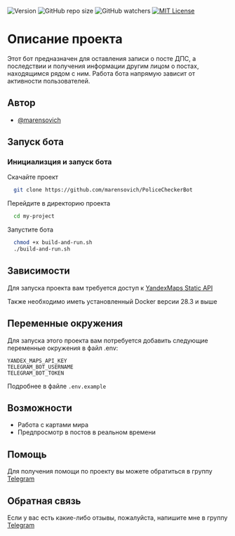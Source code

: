 ![Version](https://img.shields.io/badge/Bot%20Version-1.1-blue)
![GitHub repo size](https://img.shields.io/github/repo-size/marensovich/PoliceCheckerBot)
![GitHub watchers](https://img.shields.io/github/watchers/marensovich/PoliceCheckerBot)
[![MIT License](https://img.shields.io/badge/License-MIT-green.svg)](https://github.com/marensovich/PoliceCheckerBot/blob/main/LICENSE)

# Описание проекта

Этот бот предназначен для оставления записи о посте ДПС, а последствии и получения информации другим лицом о постах, находящимся рядом с ним. 
Работа бота напрямую зависит от активности пользователей.

## Автор

- [@marensovich](https://www.github.com/marensovich)

## Запуск бота

### Инициализция и запуск бота

Скачайте проект
```bash
  git clone https://github.com/marensovich/PoliceCheckerBot
```

Перейдите в директорию проекта
```bash
  cd my-project
```

Запустите бота
```bash
  chmod +x build-and-run.sh
  ./build-and-run.sh
```


## Зависимости
Для запуска проекта вам требуется доступ к [YandexMaps Static API](https://yandex.ru/maps-api/products/static-api)

Также необходимо иметь установленный Docker версии 28.3 и выше

## Переменные окружения
Для запуска этого проекта вам потребуется добавить следующие переменные окружения в файл .env:

```
YANDEX_MAPS_API_KEY
TELEGRAM_BOT_USERNAME
TELEGRAM_BOT_TOKEN
```
Подробнее в файле `.env.example`

## Возможности

- Работа с картами мира
- Предпросмотр в постов в реальном времени


## Помощь

Для получения помощи по проекту вы можете обратиться в группу [Telegram](t.me/son_of_dev228)

## Обратная связь

Если у вас есть какие-либо отзывы, пожалуйста, напишите мне в группу [Telegram](t.me/son_of_dev228) 

